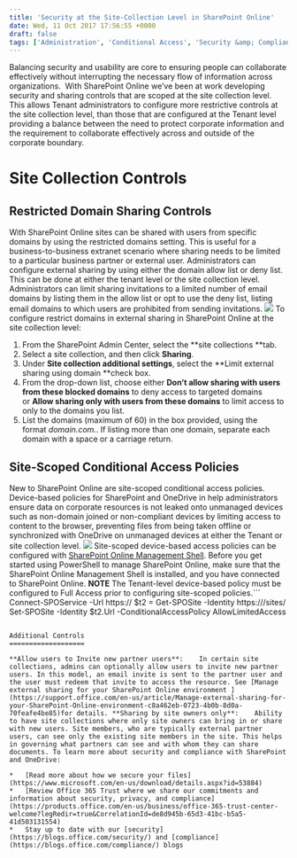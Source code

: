 ```yaml
---
title: 'Security at the Site-Collection Level in SharePoint Online'
date: Wed, 11 Oct 2017 17:56:55 +0000
draft: false
tags: ['Administration', 'Conditional Access', 'Security &amp; Compliance', 'Security and Compliance', 'SharePoint']
---
```


Balancing security and usability are core to ensuring people can collaborate effectively without interrupting the necessary flow of information across organizations.  With SharePoint Online we’ve been at work developing security and sharing controls that are scoped at the site collection level.  This allows Tenant administrators to configure more restrictive controls at the site collection level, than those that are configured at the Tenant level providing a balance between the need to protect corporate information and the requirement to collaborate effectively across and outside of the corporate boundary.

Site Collection Controls
========================

Restricted Domain Sharing Controls
----------------------------------

With SharePoint Online sites can be shared with users from specific domains by using the restricted domains setting. This is useful for a business-to-business extranet scenario where sharing needs to be limited to a particular business partner or external user. Administrators can configure external sharing by using either the domain allow list or deny list. This can be done at either the tenant level or the site collection level. Administrators can limit sharing invitations to a limited number of email domains by listing them in the allow list or opt to use the deny list, listing email domains to which users are prohibited from sending invitations. [![](https://msdnshared.blob.core.windows.net/media/2017/10/Control1-300x200.png)](http://wbaer.files.wordpress.com/2017/10/15d1b-control1.png) To configure restrict domains in external sharing in SharePoint Online at the site collection level:

1.  From the SharePoint Admin Center, select the **site collections **tab.
2.  Select a site collection, and then click **Sharing**.
3.  Under **Site collection additional settings**, select the **Limit external sharing using domain **check box.
4.  From the drop-down list, choose either **Don’t allow sharing with users from these blocked domains** to deny access to targeted domains or **Allow sharing only with users from these domains** to limit access to only to the domains you list.
5.  List the domains (maximum of 60) in the box provided, using the format _domain.com._. If listing more than one domain, separate each domain with a space or a carriage return.

Site-Scoped Conditional Access Policies
---------------------------------------

New to SharePoint Online are site-scoped conditional access policies.  Device-based policies for SharePoint and OneDrive in help administrators ensure data on corporate resources is not leaked onto unmanaged devices such as non-domain joined or non-compliant devices by limiting access to content to the browser, preventing files from being taken offline or synchronized with OneDrive on unmanaged devices at either the Tenant or site collection level. [![](https://msdnshared.blob.core.windows.net/media/2017/10/Control2-300x200.png)](https://msdnshared.blob.core.windows.net/media/2017/10/Control2.png) Site-scoped device-based access policies can be configured with [SharePoint Online Management Shell](http://www.microsoft.com/en-us/download/details.aspx?id=35588). Before you get started using PowerShell to manage SharePoint Online, make sure that the SharePoint Online Management Shell is installed, and you have connected to SharePoint Online. **NOTE** The Tenant-level device-based policy must be configured to Full Access prior to configuring site-scoped policies.```
Connect-SPOService -Url https://<URL to your SPO admin center>
$t2 = Get-SPOSite -Identity https://<Url to your SharePoint online>/sites/<name of site collection>
Set-SPOSite -Identity $t2.Url -ConditionalAccessPolicy AllowLimitedAccess
```Read more about site-scoped conditional access at [https://blogs.technet.microsoft.com/wbaer/2017/10/08/site-scoped-conditional-access-policies-in-sharepoint-online/](https://blogs.technet.microsoft.com/wbaer/2017/10/08/site-scoped-conditional-access-policies-in-sharepoint-online/).

Additional Controls
===================

**Allow users to Invite new partner users**:    In certain site collections, admins can optionally allow users to invite new partner users. In this model, an email invite is sent to the partner user and the user must redeem that invite to access the resource. See [Manage external sharing for your SharePoint Online environment ](https://support.office.com/en-us/article/Manage-external-sharing-for-your-SharePoint-Online-environment-c8a462eb-0723-4b0b-8d0a-70feafe4be85)for details. **Sharing by site owners only**:    Ability to have site collections where only site owners can bring in or share with new users. Site members, who are typically external partner users, can see only the existing site members in the site. This helps in governing what partners can see and with whom they can share documents. To learn more about security and compliance with SharePoint and OneDrive:

*   [Read more about how we secure your files](https://www.microsoft.com/en-us/download/details.aspx?id=53884)
*   [Review Office 365 Trust where we share our commitments and information about security, privacy, and compliance](https://products.office.com/en-us/business/office-365-trust-center-welcome?legRedir=true&CorrelationId=de8d945b-65d3-41bc-b5a5-41d503131554)
*   Stay up to date with our [security](https://blogs.office.com/security/) and [compliance](https://blogs.office.com/compliance/) blogs